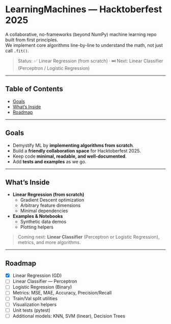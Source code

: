 # LearningMachines — Hacktoberfest 2025

A collaborative, no-frameworks (beyond NumPy) machine learning repo built from first principles.  
We implement core algorithms line-by-line to understand the math, not just call `.fit()`.

> Status: ✅ Linear Regression (from scratch) · ⏭️ Next: Linear Classifier (Perceptron / Logistic Regression)

---

## Table of Contents
- [Goals](#goals)
- [What’s Inside](#whats-inside)
- [Roadmap](#roadmap)

---

## Goals

- Demystify ML by **implementing algorithms from scratch**.
- Build a **friendly collaboration space** for Hacktoberfest 2025.
- Keep code **minimal, readable, and well-documented**.
- Add **tests and examples** as we go.

---

## What’s Inside

- **Linear Regression (from scratch)**
  - Gradient Descent optimization
  - Arbitrary feature dimensions
  - Minimal dependencies
- **Examples & Notebooks**
  - Synthetic data demos
  - Plotting helpers

> Coming next: **Linear Classifier** (Perceptron or Logistic Regression), metrics, and more algorithms.

---

## Roadmap

- [x] Linear Regression (GD)
- [ ] Linear Classifier — Perceptron
- [ ] Logistic Regression (Binary)
- [ ] Metrics: MSE, MAE, Accuracy, Precision/Recall
- [ ] Train/Val split utilities
- [ ] Visualization helpers
- [ ] Unit tests (pytest)
- [ ] Additional models: KNN, SVM (linear), Decision Trees
